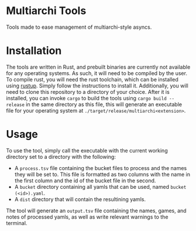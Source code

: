 # Multiarchi Tools

Tools made to ease management of multiarchi-style asyncs.

# Installation

The tools are written in Rust, and prebuilt binaries are currently not available for any operating systems. As such, it will need to be compiled by the user.
To compile rust, you will need the rust toolchain, which can be installed using [rustup](https://rustup.rs/#). Simply follow the instructions to install it.
Additionally, you will need to clone this repository to a directory of your choice.
After it is installed, you can invoke `cargo` to build the tools using `cargo build --release` in the same directory as this file, this will generate an executable file for your operating system at `./target/release/multiarchi<extension>`.

# Usage

To use the tool, simply call the executable with the current working directory set to a directory with the following:
- A `process.tsv` file containing the bucket files to process and the names they will be set to. This file is formatted as two columns with the name in the first column and the id of the bucket file in the second.
- A `bucket` directory containing all yamls that can be used, named `bucket (<id>).yaml`.
- A `dist` directory that will contain the resultining yamls.

The tool will generate an `output.tsv` file containing the names, games, and notes of processed yamls, as well as write relevant warnings to the terminal.
